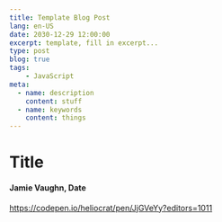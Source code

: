 ```yaml
---
title: Template Blog Post
lang: en-US
date: 2030-12-29 12:00:00
excerpt: template, fill in excerpt...
type: post
blog: true
tags:
    - JavaScript
meta:
  - name: description
    content: stuff
  - name: keywords
    content: things
---
```


# Title

#### Jamie Vaughn, Date


https://codepen.io/heliocrat/pen/JjGVeYy?editors=1011